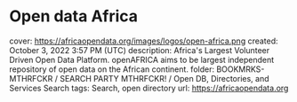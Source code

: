 # Open data Africa

cover: https://africaopendata.org/images/logos/open-africa.png
created: October 3, 2022 3:57 PM (UTC)
description: Africa's Largest Volunteer Driven Open Data Platform. openAFRICA aims to be largest independent repository of open data on the African continent.
folder: BOOKMRKS-MTHRFCKR / SEARCH PARTY MTHRFCKR! / Open DB, Directories, and Services Search
tags: Search, open directory
url: https://africaopendata.org